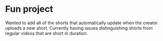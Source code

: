 # Fun project

Wanted to add all of the shorts that automatically update when the creator uploads a new short. Currently having issues distinguishing shorts from regular videos that are short in duration.

